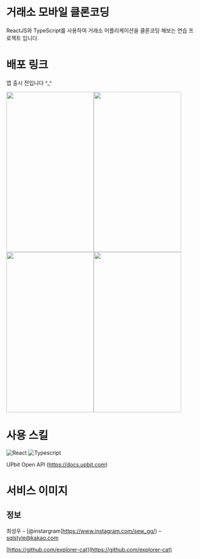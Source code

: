 # 거래소 모바일 클론코딩
> 
>

ReactJS와 TypeScript를 사용하여 거래소 어플리케이션을 클론코딩 해보는 연습 프로젝트 입니다.

# 배포 링크

앱 출시 전입니다 ^_^

<img src = "https://user-images.githubusercontent.com/55500077/187037686-4b5b285d-a19a-4f27-9cab-0f0884979eba.jpeg" style = "width:230px; height:422px"><img src = "https://user-images.githubusercontent.com/55500077/187037707-1034e195-572c-4471-8985-609e57862afc.jpeg" style = "width:230px; height:422px"><img src = "https://user-images.githubusercontent.com/55500077/187037713-289d2ad7-fbbf-45ce-bf96-8898cfd8a1c9.jpeg" style = "width:230px; height:422px"><img src = "https://user-images.githubusercontent.com/55500077/187037702-fe450a77-78b0-4886-95e6-58926b2b63c4.jpeg" style = "width:230px; height:422px">

<!-- ![KakaoTalk_Photo_2022-08-28-00-48-40 003](https://user-images.githubusercontent.com/55500077/187037686-4b5b285d-a19a-4f27-9cab-0f0884979eba.jpeg){: width="190" height="422"}
![KakaoTalk_Photo_2022-08-28-00-48-40 001](https://user-images.githubusercontent.com/55500077/187037702-fe450a77-78b0-4886-95e6-58926b2b63c4.jpeg){: width="190" height="422"}
![KakaoTalk_Photo_2022-08-28-00-48-40 002](https://user-images.githubusercontent.com/55500077/187037707-1034e195-572c-4471-8985-609e57862afc.jpeg){: width="190" height="422"}
![KakaoTalk_Photo_2022-08-28-00-48-40 004](https://user-images.githubusercontent.com/55500077/187037713-289d2ad7-fbbf-45ce-bf96-8898cfd8a1c9.jpeg){: width="190" height="422"} -->


# 사용 스킬

<img alt="React" src ="https://img.shields.io/badge/-ReactJs-61DAFB.svg?&style=for-the-badge&logo=React&logoColor=black"/>  <img alt="Typescript" src ="https://img.shields.io/badge/TypeScript-007ACC?style=for-the-badge&logo=typescript&logoColor=white"/> 

UPbit Open API (https://docs.upbit.com)

# 서비스 이미지
> 

## 정보

최성우 – [@instargram]https://www.instagram.com/sew_gg/) – sqlstyle@kakao.com

[https://github.com/explorer-cat](https://github.com/explorer-cat)
